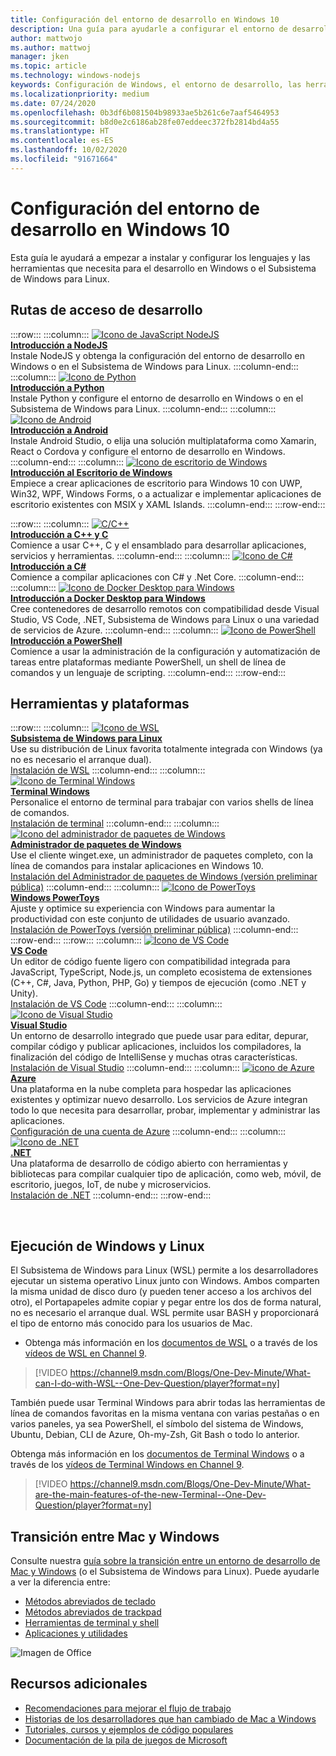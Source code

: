 ```yaml
---
title: Configuración del entorno de desarrollo en Windows 10
description: Una guía para ayudarle a configurar el entorno de desarrollo en Windows e instalar las herramientas y los lenguajes de código que prefiera. Independientemente de si prefiere usar Python, NodeJS, VS Code, GIT, Bash, herramientas y comandos de Linux, Android Studio, tenemos una gran cobertura de herramientas nuevas, como Terminal Windows y WSL.
author: mattwojo
ms.author: mattwoj
manager: jken
ms.topic: article
ms.technology: windows-nodejs
keywords: Configuración de Windows, el entorno de desarrollo, las herramientas de desarrollo, las rutas de acceso de desarrollo, Microsoft, Windows, el desarrollador, las recomendaciones, el rendimiento, WSL, el terminal, NodeJS, Python
ms.localizationpriority: medium
ms.date: 07/24/2020
ms.openlocfilehash: 0b3df6b081504b98933ae5b261c6e7aaf5464953
ms.sourcegitcommit: b8d0e2c6186ab28fe07eddeec372fb2814bd4a55
ms.translationtype: HT
ms.contentlocale: es-ES
ms.lasthandoff: 10/02/2020
ms.locfileid: "91671664"
---
```

# <a name="set-up-your-development-environment-on-windows-10"></a>Configuración del entorno de desarrollo en Windows 10

Esta guía le ayudará a empezar a instalar y configurar los lenguajes y las herramientas que necesita para el desarrollo en Windows o el Subsistema de Windows para Linux.

## <a name="development-paths"></a>Rutas de acceso de desarrollo

:::row:::
    :::column:::
       [![Icono de JavaScript NodeJS](../images/nodejs-logo.png)](../nodejs/index.yml)<br>
        **[Introducción a NodeJS](../nodejs/index.yml)**<br>
        Instale NodeJS y obtenga la configuración del entorno de desarrollo en Windows o en el Subsistema de Windows para Linux.
    :::column-end:::
    :::column:::
       [![Icono de Python](../images/python-logo.png)](../python/index.yml)<br>
        **[Introducción a Python](../python/index.yml)**<br>
        Instale Python y configure el entorno de desarrollo en Windows o en el Subsistema de Windows para Linux.
    :::column-end:::
    :::column:::
       [![Icono de Android](../images/android-logo.png)](/windows/android)<br>
        **[Introducción a Android](/windows/android)**<br>
        Instale Android Studio, o elija una solución multiplataforma como Xamarin, React o Cordova y configure el entorno de desarrollo en Windows.
    :::column-end:::
    :::column:::
       [![Icono de escritorio de Windows](../images/windows-logo.png)](../apps/index.yml)<br>
        **[Introducción al Escritorio de Windows](../apps/index.yml)**<br>
        Empiece a crear aplicaciones de escritorio para Windows 10 con UWP, Win32, WPF, Windows Forms, o a actualizar e implementar aplicaciones de escritorio existentes con MSIX y XAML Islands.
    :::column-end:::
:::row-end:::

:::row:::
    :::column:::
       [![C/C++](../images/c-logo.png)](/cpp/)<br>
        **[Introducción a C++ y C](/cpp/)**<br>
        Comience a usar C++, C y el ensamblado para desarrollar aplicaciones, servicios y herramientas.
    :::column-end:::
    :::column:::
       [![Icono de C#](../images/csharp-logo.png)](/dotnet/csharp/)<br>
        **[Introducción a C#](/dotnet/csharp/)**<br>
        Comience a compilar aplicaciones con C# y .Net Core.
    :::column-end:::
    :::column:::
       [![Icono de Docker Desktop para Windows](../images/docker-logo.png)](../dev-environment/docker/overview.md)<br>
        **[Introducción a Docker Desktop para Windows](../dev-environment/docker/overview.md)**<br>
        Cree contenedores de desarrollo remotos con compatibilidad desde Visual Studio, VS Code, .NET, Subsistema de Windows para Linux o una variedad de servicios de Azure.
    :::column-end:::
    :::column:::
       [![Icono de PowerShell](../images/powershell.png)](/powershell/)<br>
        **[Introducción a PowerShell](/powershell/)**<br>
        Comience a usar la administración de la configuración y automatización de tareas entre plataformas mediante PowerShell, un shell de línea de comandos y un lenguaje de scripting.
    :::column-end:::
:::row-end:::

## <a name="tools-and-platforms"></a>Herramientas y plataformas

:::row:::
    :::column:::
       [![Icono de WSL](../images/windows-linux-dev-env.png)](/windows/wsl/)<br>
        **[Subsistema de Windows para Linux](/windows/wsl/)**<br>
        Use su distribución de Linux favorita totalmente integrada con Windows (ya no es necesario el arranque dual).<br>
        [Instalación de WSL](/windows/wsl/install-win10)
    :::column-end:::
    :::column:::
       [![Icono de Terminal Windows](../images/terminal.png)](/windows/terminal/)<br>
        **[Terminal Windows](/windows/terminal/)**<br>
        Personalice el entorno de terminal para trabajar con varios shells de línea de comandos.
        <br>
        [Instalación de terminal](https://www.microsoft.com/p/windows-terminal/9n0dx20hk701?rtc=1&activetab=pivot:overviewtab)
    :::column-end:::
    :::column:::
       [![Icono del administrador de paquetes de Windows](../images/winget.png)](../package-manager/index.md)<br>
        **[Administrador de paquetes de Windows](../package-manager/index.md)**<br>
        Use el cliente winget.exe, un administrador de paquetes completo, con la línea de comandos para instalar aplicaciones en Windows 10.<br>
        [Instalación del Administrador de paquetes de Windows (versión preliminar pública)](../package-manager/winget/index.md#install-winget)
    :::column-end:::
    :::column:::
       [![Icono de PowerToys](../images/powertoys.png)](https://github.com/microsoft/PowerToys)<br>
        **[Windows PowerToys](https://github.com/microsoft/PowerToys)**<br>
        Ajuste y optimice su experiencia con Windows para aumentar la productividad con este conjunto de utilidades de usuario avanzado.<br>
        [Instalación de PowerToys (versión preliminar pública)](https://github.com/microsoft/PowerToys#installing-and-running-microsoft-powertoys)
    :::column-end:::
:::row-end:::
:::row:::
    :::column:::
       [![Icono de VS Code](../images/Vscode.png)](https://code.visualstudio.com/docs)<br>
        **[VS Code](https://code.visualstudio.com/docs)**<br>
        Un editor de código fuente ligero con compatibilidad integrada para JavaScript, TypeScript, Node.js, un completo ecosistema de extensiones (C++, C#, Java, Python, PHP, Go) y tiempos de ejecución (como .NET y Unity).<br>
        [Instalación de VS Code](https://code.visualstudio.com/download)
    :::column-end:::
    :::column:::
       [![Icono de Visual Studio](../images/visualstudio.png)](/visualstudio/windows/)<br>
        **[Visual Studio](/visualstudio/windows/)**<br>
        Un entorno de desarrollo integrado que puede usar para editar, depurar, compilar código y publicar aplicaciones, incluidos los compiladores, la finalización del código de IntelliSense y muchas otras características.<br>
        [Instalación de Visual Studio](/visualstudio/install/install-visual-studio)
    :::column-end:::
    :::column:::
       [![icono de Azure](../images/Azure.png)](/azure/guides/developer/azure-developer-guide)<br>
        **[Azure](/azure/guides/developer/azure-developer-guide)**<br>
        Una plataforma en la nube completa para hospedar las aplicaciones existentes y optimizar nuevo desarrollo. Los servicios de Azure integran todo lo que necesita para desarrollar, probar, implementar y administrar las aplicaciones.<br>
        [Configuración de una cuenta de Azure](https://azure.microsoft.com/free/)
    :::column-end:::
    :::column:::
       [![Icono de .NET](../images/net.png)](https://dotnet.microsoft.com/)<br>
        **[.NET](/dotnet/standard/get-started/)**<br>
        Una plataforma de desarrollo de código abierto con herramientas y bibliotecas para compilar cualquier tipo de aplicación, como web, móvil, de escritorio, juegos, IoT, de nube y microservicios.<br>
        [Instalación de .NET](https://dotnet.microsoft.com/download)
    :::column-end:::
:::row-end:::

<br>

## <a name="run-windows-and-linux"></a>Ejecución de Windows y Linux

El Subsistema de Windows para Linux (WSL) permite a los desarrolladores ejecutar un sistema operativo Linux junto con Windows. Ambos comparten la misma unidad de disco duro (y pueden tener acceso a los archivos del otro), el Portapapeles admite copiar y pegar entre los dos de forma natural, no es necesario el arranque dual. WSL permite usar BASH y proporcionará el tipo de entorno más conocido para los usuarios de Mac.
- Obtenga más información en los [documentos de WSL](/windows/wsl) o a través de los [vídeos de WSL en Channel 9](https://channel9.msdn.com/Search?term=wsl&lang-en=true).

> [!VIDEO https://channel9.msdn.com/Blogs/One-Dev-Minute/What-can-I-do-with-WSL--One-Dev-Question/player?format=ny]

También puede usar Terminal Windows para abrir todas las herramientas de línea de comandos favoritas en la misma ventana con varias pestañas o en varios paneles, ya sea PowerShell, el símbolo del sistema de Windows, Ubuntu, Debian, CLI de Azure, Oh-my-Zsh, Git Bash o todo lo anterior.

Obtenga más información en los [documentos de Terminal Windows](/windows/terminal) o a través de los [vídeos de Terminal Windows en Channel 9](https://channel9.msdn.com/Search?term=windows%20terminal&lang-en=true).

> [!VIDEO https://channel9.msdn.com/Blogs/One-Dev-Minute/What-are-the-main-features-of-the-new-Terminal--One-Dev-Question/player?format=ny]

## <a name="transitioning-between-mac-and-windows"></a>Transición entre Mac y Windows

Consulte nuestra [guía sobre la transición entre un entorno de desarrollo de Mac y Windows](./mac-to-windows.md) (o el Subsistema de Windows para Linux). Puede ayudarle a ver la diferencia entre:

- [Métodos abreviados de teclado](./mac-to-windows.md#keyboard-shortcuts)
- [Métodos abreviados de trackpad](./mac-to-windows.md#trackpad-shortcuts)
- [Herramientas de terminal y shell](./mac-to-windows.md#command-line-shells-and-terminals)
- [Aplicaciones y utilidades](./mac-to-windows.md#apps-and-utilities)

![Imagen de Office](../images/flashy-office3.png)

## <a name="additional-resources"></a>Recursos adicionales

- [Recomendaciones para mejorar el flujo de trabajo](./tips.md)
- [Historias de los desarrolladores que han cambiado de Mac a Windows](./dev-stories.md)
- [Tutoriales, cursos y ejemplos de código populares](./tutorials.md)
- [Documentación de la pila de juegos de Microsoft](/gaming/)